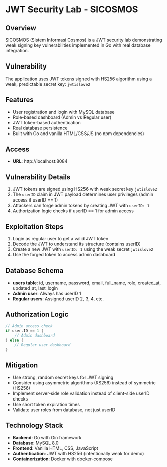 # JWT Security Lab - SICOSMOS

## Overview
SICOSMOS (Sistem Informasi Cosmos) is a JWT security lab demonstrating weak signing key vulnerabilities implemented in Go with real database integration.

## Vulnerability
The application uses JWT tokens signed with HS256 algorithm using a weak, predictable secret key: `jwtislove2`

## Features
- User registration and login with MySQL database
- Role-based dashboard (Admin vs Regular user)
- JWT token-based authentication
- Real database persistence
- Built with Go and vanilla HTML/CSS/JS (no npm dependencies)

## Access
- **URL**: http://localhost:8084

## Vulnerability Details
1. JWT tokens are signed using HS256 with weak secret key `jwtislove2`
2. The `userID` claim in JWT payload determines user privileges (admin access if userID == 1)
3. Attackers can forge admin tokens by creating JWT with `userID: 1`
4. Authorization logic checks if userID == 1 for admin access

## Exploitation Steps
1. Login as regular user to get a valid JWT token
2. Decode the JWT to understand its structure (contains userID)
3. Create a new JWT with `userID: 1` using the weak secret `jwtislove2`
4. Use the forged token to access admin dashboard

## Database Schema
- **users table**: id, username, password, email, full_name, role, created_at, updated_at, last_login
- **Admin user**: Always has userID 1
- **Regular users**: Assigned userID 2, 3, 4, etc.

## Authorization Logic
```go
// Admin access check
if user.ID == 1 {
    // Admin dashboard
} else {
    // Regular user dashboard
}
```

## Mitigation
- Use strong, random secret keys for JWT signing
- Consider using asymmetric algorithms (RS256) instead of symmetric (HS256)
- Implement server-side role validation instead of client-side userID checks
- Use short token expiration times
- Validate user roles from database, not just userID

## Technology Stack
- **Backend**: Go with Gin framework
- **Database**: MySQL 8.0
- **Frontend**: Vanilla HTML, CSS, JavaScript
- **Authentication**: JWT with HS256 (intentionally weak for demo)
- **Containerization**: Docker with docker-compose